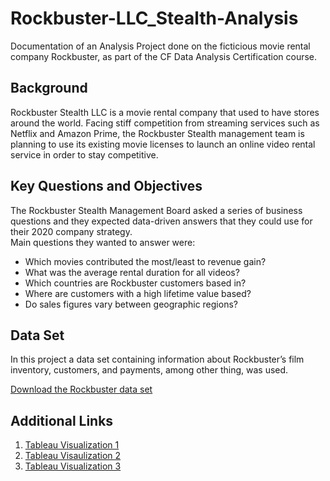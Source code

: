 # Rockbuster-LLC_Stealth-Analysis
Documentation of an Analysis Project done on the ficticious movie rental company Rockbuster, as part of the CF Data Analysis Certification course.

## Background
Rockbuster Stealth LLC is a movie rental company that used to have stores around the
world. Facing stiff competition from streaming services such as Netflix and Amazon Prime,
the Rockbuster Stealth management team is planning to use its existing movie licenses to
launch an online video rental service in order to stay competitive.

## Key Questions and Objectives
The Rockbuster Stealth Management Board asked a series of business questions and
they expected data-driven answers that they could use for their 2020 company strategy.  
Main questions they wanted to answer were:

  - Which movies contributed the most/least to revenue gain?
  - What was the average rental duration for all videos?
  - Which countries are Rockbuster customers based in?
  - Where are customers with a high lifetime value based?
  - Do sales figures vary between geographic regions?

## Data Set
In this project a data set containing information about Rockbuster’s
film inventory, customers, and payments, among other thing, was used.

[Download the Rockbuster data set](http://www.postgresqltutorial.com/wp-content/uploads/2019/05/dvdrental.zip)

## Additional Links
1. [Tableau Visualization 1](https://public.tableau.com/app/profile/diana.alatriste/viz/Rockbuster_TotalRevenuebyRegion/Continent)
2. [Tableau Visaulization 2](https://public.tableau.com/app/profile/diana.alatriste/viz/Rockbuster_Top10cities/Sheet1)
3. [Tableau Visualization 3](https://public.tableau.com/app/profile/diana.alatriste/viz/Top10movies_16884123785960/Sheet1)
